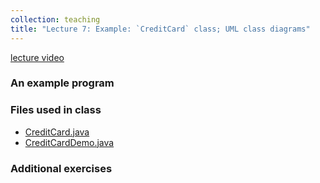 ```yaml
---
collection: teaching
title: "Lecture 7: Example: `CreditCard` class; UML class diagrams"
---
```


[lecture video]()


### An example program

### Files used in class
* [CreditCard.java](https://lgw2.github.io/teaching/csci132-fall-2022/lectures/CreditCard.java)
* [CreditCardDemo.java](https://lgw2.github.io/teaching/csci132-fall-2022/lectures/CounterDemo2.java)

### Additional exercises

